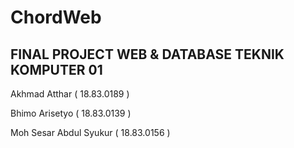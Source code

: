 # ChordWeb 
 <h2> FINAL PROJECT WEB & DATABASE TEKNIK KOMPUTER 01 </h2>
 <p>Akhmad Atthar           ( 18.83.0189 )</p> 
 <p>Bhimo Arisetyo          ( 18.83.0139 )</p>
 <p>Moh Sesar Abdul Syukur  ( 18.83.0156 )</p> 
